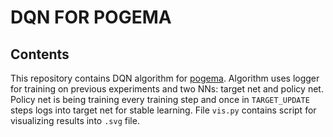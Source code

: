 # DQN FOR POGEMA

## Contents 

This repository contains DQN algorithm for [pogema](https://github.com/AIRI-Institute/pogema). Algorithm uses logger for training on previous experiments and two NNs: target net and policy net. Policy net is being training every training step and once in `TARGET_UPDATE` steps logs into target net for stable learning. File `vis.py` contains script for visualizing results into `.svg` file.
